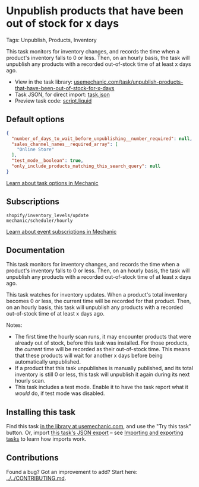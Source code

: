 # Unpublish products that have been out of stock for x days

Tags: Unpublish, Products, Inventory

This task monitors for inventory changes, and records the time when a product's inventory falls to 0 or less. Then, on an hourly basis, the task will unpublish any products with a recorded out-of-stock time of at least x days ago.

* View in the task library: [usemechanic.com/task/unpublish-products-that-have-been-out-of-stock-for-x-days](https://usemechanic.com/task/unpublish-products-that-have-been-out-of-stock-for-x-days)
* Task JSON, for direct import: [task.json](../../tasks/unpublish-products-that-have-been-out-of-stock-for-x-days.json)
* Preview task code: [script.liquid](./script.liquid)

## Default options

```json
{
  "number_of_days_to_wait_before_unpublishing__number_required": null,
  "sales_channel_names__required_array": [
    "Online Store"
  ],
  "test_mode__boolean": true,
  "only_include_products_matching_this_search_query": null
}
```

[Learn about task options in Mechanic](https://docs.usemechanic.com/article/471-task-options)

## Subscriptions

```liquid
shopify/inventory_levels/update
mechanic/scheduler/hourly
```

[Learn about event subscriptions in Mechanic](https://docs.usemechanic.com/article/408-subscriptions)

## Documentation

This task monitors for inventory changes, and records the time when a product's inventory falls to 0 or less. Then, on an hourly basis, the task will unpublish any products with a recorded out-of-stock time of at least x days ago.

This task watches for inventory updates. When a product's total inventory becomes 0 or less, the current time will be recorded for that product. Then, on an hourly basis, this task will unpublish any products with a recorded out-of-stock time of at least x days ago.

Notes:

* The first time the hourly scan runs, it may encounter products that were already out of stock, before this task was installed. For those products, the _current_ time will be recorded as their out-of-stock time. This means that these products will wait for another x days before being automatically unpublished.
* If a product that this task unpublishes is manually published, and its total inventory is still 0 or less, this task will unpublish it again during its next hourly scan.
* This task includes a test mode. Enable it to have the task report what it _would_ do, if test mode was disabled.

## Installing this task

Find this task [in the library at usemechanic.com](https://usemechanic.com/task/unpublish-products-that-have-been-out-of-stock-for-x-days), and use the "Try this task" button. Or, import [this task's JSON export](../../tasks/unpublish-products-that-have-been-out-of-stock-for-x-days.json) – see [Importing and exporting tasks](https://docs.usemechanic.com/article/505-importing-and-exporting-tasks) to learn how imports work.

## Contributions

Found a bug? Got an improvement to add? Start here: [../../CONTRIBUTING.md](../../CONTRIBUTING.md).
